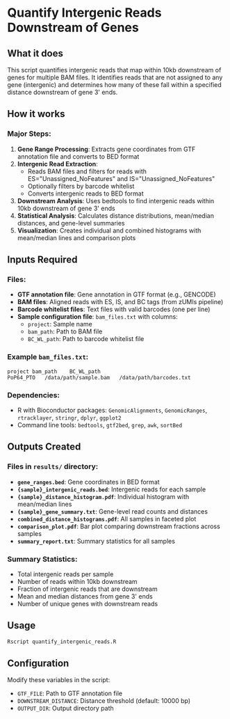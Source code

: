 # Quantify Intergenic Reads Downstream of Genes

## What it does
This script quantifies intergenic reads that map within 10kb downstream of genes for multiple BAM files. It identifies reads that are not assigned to any gene (intergenic) and determines how many of these fall within a specified distance downstream of gene 3' ends.

## How it works

### Major Steps:
1. **Gene Range Processing**: Extracts gene coordinates from GTF annotation file and converts to BED format
2. **Intergenic Read Extraction**: 
   - Reads BAM files and filters for reads with ES="Unassigned_NoFeatures" and IS="Unassigned_NoFeatures"
   - Optionally filters by barcode whitelist
   - Converts intergenic reads to BED format
3. **Downstream Analysis**: Uses bedtools to find intergenic reads within 10kb downstream of gene 3' ends
4. **Statistical Analysis**: Calculates distance distributions, mean/median distances, and gene-level summaries
5. **Visualization**: Creates individual and combined histograms with mean/median lines and comparison plots

## Inputs Required

### Files:
- **GTF annotation file**: Gene annotation in GTF format (e.g., GENCODE)
- **BAM files**: Aligned reads with ES, IS, and BC tags (from zUMIs pipeline)
- **Barcode whitelist files**: Text files with valid barcodes (one per line)
- **Sample configuration file**: `bam_files.txt` with columns:
  - `project`: Sample name
  - `bam_path`: Path to BAM file
  - `BC_WL_path`: Path to barcode whitelist file

### Example `bam_files.txt`:
```
project	bam_path	BC_WL_path
PoP64_PTO	/data/path/sample.bam	/data/path/barcodes.txt
```

### Dependencies:
- R with Bioconductor packages: `GenomicAlignments`, `GenomicRanges`, `rtracklayer`, `stringr`, `dplyr`, `ggplot2`
- Command line tools: `bedtools`, `gtf2bed`, `grep`, `awk`, `sortBed`

## Outputs Created

### Files in `results/` directory:
- **`gene_ranges.bed`**: Gene coordinates in BED format
- **`{sample}_intergenic_reads.bed`**: Intergenic reads for each sample
- **`{sample}_distance_histogram.pdf`**: Individual histogram with mean/median lines
- **`{sample}_gene_summary.txt`**: Gene-level read counts and distances
- **`combined_distance_histograms.pdf`**: All samples in faceted plot
- **`comparison_plot.pdf`**: Bar plot comparing downstream fractions across samples
- **`summary_report.txt`**: Summary statistics for all samples

### Summary Statistics:
- Total intergenic reads per sample
- Number of reads within 10kb downstream
- Fraction of intergenic reads that are downstream
- Mean and median distances from gene 3' ends
- Number of unique genes with downstream reads

## Usage
```bash
Rscript quantify_intergenic_reads.R
```

## Configuration
Modify these variables in the script:
- `GTF_FILE`: Path to GTF annotation file
- `DOWNSTREAM_DISTANCE`: Distance threshold (default: 10000 bp)
- `OUTPUT_DIR`: Output directory path 